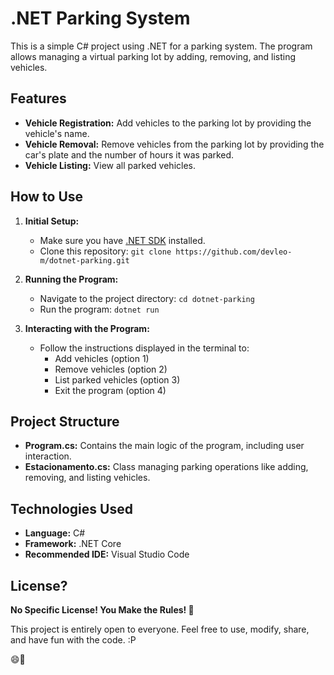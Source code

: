 # .NET Parking System

This is a simple C# project using .NET for a parking system. The program allows managing a virtual parking lot by adding, removing, and listing vehicles.

## Features

- **Vehicle Registration:** Add vehicles to the parking lot by providing the vehicle's name.
- **Vehicle Removal:** Remove vehicles from the parking lot by providing the car's plate and the number of hours it was parked.
- **Vehicle Listing:** View all parked vehicles.

## How to Use

1. **Initial Setup:**
   - Make sure you have [.NET SDK](https://dotnet.microsoft.com/download) installed.
   - Clone this repository: `git clone https://github.com/devleo-m/dotnet-parking.git`

2. **Running the Program:**
   - Navigate to the project directory: `cd dotnet-parking`
   - Run the program: `dotnet run`

3. **Interacting with the Program:**
   - Follow the instructions displayed in the terminal to:
     - Add vehicles (option 1)
     - Remove vehicles (option 2)
     - List parked vehicles (option 3)
     - Exit the program (option 4)

## Project Structure

- **Program.cs:** Contains the main logic of the program, including user interaction.
- **Estacionamento.cs:** Class managing parking operations like adding, removing, and listing vehicles.

## Technologies Used

- **Language:** C#
- **Framework:** .NET Core
- **Recommended IDE:** Visual Studio Code

## License?

**No Specific License! You Make the Rules! 🎉**

This project is entirely open to everyone. Feel free to use, modify, share, and have fun with the code. :P

 😄🚀


